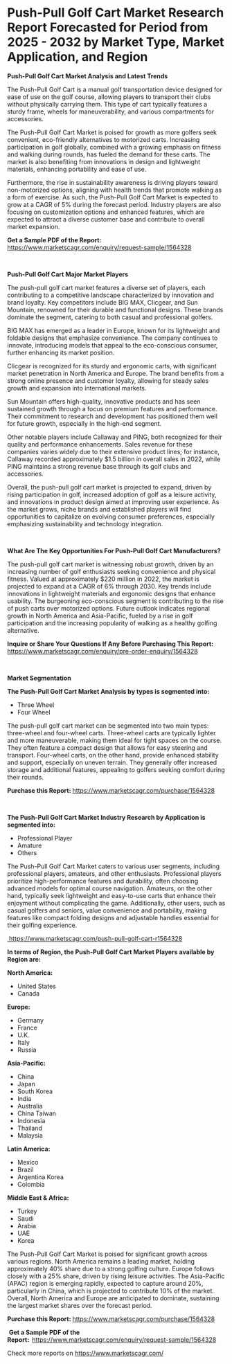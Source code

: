 <p><h1>Push-Pull Golf Cart Market Research Report Forecasted for Period from 2025 -  2032 by Market Type, Market Application, and Region</h1></p><p><strong>Push-Pull Golf Cart Market Analysis and Latest Trends</strong></p>
<p><p>The Push-Pull Golf Cart is a manual golf transportation device designed for ease of use on the golf course, allowing players to transport their clubs without physically carrying them. This type of cart typically features a sturdy frame, wheels for maneuverability, and various compartments for accessories. </p><p>The Push-Pull Golf Cart Market is poised for growth as more golfers seek convenient, eco-friendly alternatives to motorized carts. Increasing participation in golf globally, combined with a growing emphasis on fitness and walking during rounds, has fueled the demand for these carts. The market is also benefiting from innovations in design and lightweight materials, enhancing portability and ease of use. </p><p>Furthermore, the rise in sustainability awareness is driving players toward non-motorized options, aligning with health trends that promote walking as a form of exercise. As such, the Push-Pull Golf Cart Market is expected to grow at a CAGR of 5% during the forecast period. Industry players are also focusing on customization options and enhanced features, which are expected to attract a diverse customer base and contribute to overall market expansion.</p></p>
<p><strong>Get a Sample PDF of the Report:&nbsp;</strong> <a href="https://www.marketscagr.com/enquiry/request-sample/1564328?utm_campaign=3577&utm_medium=2&utm_source=Github&utm_content=ia&utm_term=05042025&utm_id=push-pull-golf-cart">https://www.marketscagr.com/enquiry/request-sample/1564328</a></p>
<p>&nbsp;</p>
<p><strong>Push-Pull Golf Cart Major Market Players</strong></p>
<p><p>The push-pull golf cart market features a diverse set of players, each contributing to a competitive landscape characterized by innovation and brand loyalty. Key competitors include BIG MAX, Clicgear, and Sun Mountain, renowned for their durable and functional designs. These brands dominate the segment, catering to both casual and professional golfers.</p><p>BIG MAX has emerged as a leader in Europe, known for its lightweight and foldable designs that emphasize convenience. The company continues to innovate, introducing models that appeal to the eco-conscious consumer, further enhancing its market position. </p><p>Clicgear is recognized for its sturdy and ergonomic carts, with significant market penetration in North America and Europe. The brand benefits from a strong online presence and customer loyalty, allowing for steady sales growth and expansion into international markets.</p><p>Sun Mountain offers high-quality, innovative products and has seen sustained growth through a focus on premium features and performance. Their commitment to research and development has positioned them well for future growth, especially in the high-end segment.</p><p>Other notable players include Callaway and PING, both recognized for their quality and performance enhancements. Sales revenue for these companies varies widely due to their extensive product lines; for instance, Callaway recorded approximately $1.5 billion in overall sales in 2022, while PING maintains a strong revenue base through its golf clubs and accessories.</p><p>Overall, the push-pull golf cart market is projected to expand, driven by rising participation in golf, increased adoption of golf as a leisure activity, and innovations in product design aimed at improving user experience. As the market grows, niche brands and established players will find opportunities to capitalize on evolving consumer preferences, especially emphasizing sustainability and technology integration.</p></p>
<p>&nbsp;</p>
<p><strong>What Are The Key Opportunities For Push-Pull Golf Cart Manufacturers?</strong></p>
<p><p>The push-pull golf cart market is witnessing robust growth, driven by an increasing number of golf enthusiasts seeking convenience and physical fitness. Valued at approximately $220 million in 2022, the market is projected to expand at a CAGR of 6% through 2030. Key trends include innovations in lightweight materials and ergonomic designs that enhance usability. The burgeoning eco-conscious segment is contributing to the rise of push carts over motorized options. Future outlook indicates regional growth in North America and Asia-Pacific, fueled by a rise in golf participation and the increasing popularity of walking as a healthy golfing alternative.</p></p>
<p><strong>Inquire or Share Your Questions If Any Before Purchasing This Report:</strong> <a href="https://www.marketscagr.com/enquiry/pre-order-enquiry/1564328?utm_campaign=3577&utm_medium=2&utm_source=Github&utm_content=ia&utm_term=05042025&utm_id=push-pull-golf-cart">https://www.marketscagr.com/enquiry/pre-order-enquiry/1564328</a></p>
<p>&nbsp;</p>
<p><strong>Market Segmentation</strong></p>
<p><strong>The Push-Pull Golf Cart Market Analysis by types is segmented into:</strong></p>
<p><ul><li>Three Wheel</li><li>Four Wheel</li></ul></p>
<p><p>The push-pull golf cart market can be segmented into two main types: three-wheel and four-wheel carts. Three-wheel carts are typically lighter and more maneuverable, making them ideal for tight spaces on the course. They often feature a compact design that allows for easy steering and transport. Four-wheel carts, on the other hand, provide enhanced stability and support, especially on uneven terrain. They generally offer increased storage and additional features, appealing to golfers seeking comfort during their rounds.</p></p>
<p><strong>Purchase this Report:&nbsp;</strong><a href="https://www.marketscagr.com/purchase/1564328?utm_campaign=3577&utm_medium=2&utm_source=Github&utm_content=ia&utm_term=05042025&utm_id=push-pull-golf-cart">https://www.marketscagr.com/purchase/1564328</a></p>
<p>&nbsp;</p>
<p><strong>The Push-Pull Golf Cart Market Industry Research by Application is segmented into:</strong></p>
<p><ul><li>Professional Player</li><li>Amature</li><li>Others</li></ul></p>
<p><p>The Push-Pull Golf Cart Market caters to various user segments, including professional players, amateurs, and other enthusiasts. Professional players prioritize high-performance features and durability, often choosing advanced models for optimal course navigation. Amateurs, on the other hand, typically seek lightweight and easy-to-use carts that enhance their enjoyment without complicating the game. Additionally, other users, such as casual golfers and seniors, value convenience and portability, making features like compact folding designs and adjustable handles essential for their golfing experience.</p></p>
<p><a href="https://www.marketscagr.com/push-pull-golf-cart-r1564328?utm_campaign=3577&utm_medium=2&utm_source=Github&utm_content=ia&utm_term=05042025&utm_id=push-pull-golf-cart">&nbsp;https://www.marketscagr.com/push-pull-golf-cart-r1564328</a></p>
<p><strong>In terms of Region, the Push-Pull Golf Cart Market Players available by Region are:</strong></p>
<p>
    <p> <strong> North America: </strong>
        <ul>
            <li>United States</li>
            <li>Canada</li>
        </ul>
        </p> 
    <p> <strong> Europe: </strong>
        <ul>
            <li>Germany</li>
            <li>France</li>
            <li>U.K.</li>
            <li>Italy</li>
            <li>Russia</li>
        </ul>
        </p> 
    <p> <strong> Asia-Pacific: </strong>
        <ul>
            <li>China</li>
            <li>Japan</li>
            <li>South Korea</li>
            <li>India</li>
            <li>Australia</li>
            <li>China Taiwan</li>
            <li>Indonesia</li>
            <li>Thailand</li>
            <li>Malaysia</li>
        </ul>
        </p> 
    <p> <strong> Latin America: </strong>
        <ul>
            <li>Mexico</li>
            <li>Brazil</li>
            <li>Argentina Korea</li>
            <li>Colombia</li>
        </ul>
        </p> 
    <p> <strong> Middle East & Africa: </strong>
        <ul>
            <li>Turkey</li>
            <li>Saudi</li>
            <li>Arabia</li>
            <li>UAE</li>
            <li>Korea</li>
        </ul>
    </p>
    </p>
<p><p>The Push-Pull Golf Cart Market is poised for significant growth across various regions. North America remains a leading market, holding approximately 40% share due to a strong golfing culture. Europe follows closely with a 25% share, driven by rising leisure activities. The Asia-Pacific (APAC) region is emerging rapidly, expected to capture around 20%, particularly in China, which is projected to contribute 10% of the market. Overall, North America and Europe are anticipated to dominate, sustaining the largest market shares over the forecast period.</p></p>
<p><strong>Purchase this Report: </strong><a href="https://www.marketscagr.com/purchase/1564328?utm_campaign=3577&utm_medium=2&utm_source=Github&utm_content=ia&utm_term=05042025&utm_id=push-pull-golf-cart">https://www.marketscagr.com/purchase/1564328</a></p>
<p>&nbsp;<strong>Get a Sample PDF of the Report:&nbsp;&nbsp;</strong><a href="https://www.marketscagr.com/enquiry/request-sample/1564328?utm_campaign=3577&utm_medium=2&utm_source=Github&utm_content=ia&utm_term=05042025&utm_id=push-pull-golf-cart">https://www.marketscagr.com/enquiry/request-sample/1564328</a></p>
<p><strong></strong></p>
<p>Check more reports on <a href="https://www.marketscagr.com/?utm_campaign=3577&utm_medium=2&utm_source=Github&utm_content=ia&utm_term=05042025&utm_id=push-pull-golf-cart">https://www.marketscagr.com/</a></p>